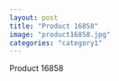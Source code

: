 ```yaml
---
layout: post
title: "Product 16858"
image: "product16858.jpg"
categories: "category1"
---
```

Product 16858
